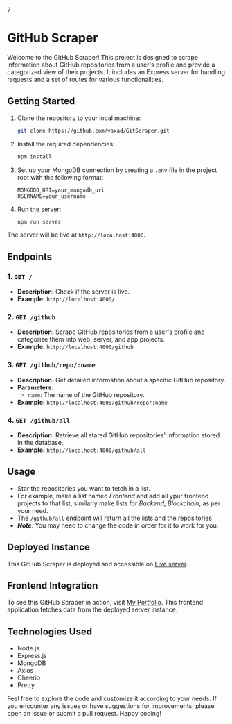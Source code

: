 7
# GitHub Scraper

Welcome to the GitHub Scraper! This project is designed to scrape information about GitHub repositories from a user's profile and provide a categorized view of their projects. It includes an Express server for handling requests and a set of routes for various functionalities.

## Getting Started

1. Clone the repository to your local machine:

    ```bash
    git clone https://github.com/vaxad/GitScraper.git
    ```

2. Install the required dependencies:

    ```bash
    npm install
    ```

3. Set up your MongoDB connection by creating a `.env` file in the project root with the following format:

    ```plaintext
    MONGODB_URI=your_mongodb_uri
    USERNAME=your_username
    ```

4. Run the server:

    ```bash
    npm run server
    ```

The server will be live at `http://localhost:4000`.

## Endpoints

### 1. `GET /`

- **Description:** Check if the server is live.
- **Example:** `http://localhost:4000/`

### 2. `GET /github`

- **Description:** Scrape GitHub repositories from a user's profile and categorize them into web, server, and app projects.
- **Example:** `http://localhost:4000/github`

### 3. `GET /github/repo/:name`

- **Description:** Get detailed information about a specific GitHub repository.
- **Parameters:**
  - `name`: The name of the GitHub repository.
- **Example:** `http://localhost:4000/github/repo/:name`

### 4. `GET /github/all`

- **Description:** Retrieve all stared GitHub repositories' information stored in the database.
- **Example:** `http://localhost:4000/github/all`

## Usage
- Star the repositories you want to fetch in a list.
- For example, make a list named _Frontend_ and add all ypur frontend projects to that list, similarly make lists for _Backend_, _Blockchain_, as per your need.
- The `/github/all` endpoint will return all the lists and the repositories
- ***Note***: You may need to change the code in order for it to work for you.
## Deployed Instance

This GitHub Scraper is deployed and accessible on [Live server](https://vaxad.vercel.app/api/github).

## Frontend Integration

To see this GitHub Scraper in action, visit [My Portfolio](https://vaxad.vercel.app). This frontend application fetches data from the deployed server instance.

## Technologies Used

- Node.js
- Express.js
- MongoDB
- Axios
- Cheerio
- Pretty

Feel free to explore the code and customize it according to your needs. If you encounter any issues or have suggestions for improvements, please open an issue or submit a pull request. Happy coding!

